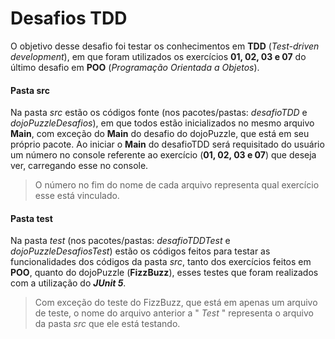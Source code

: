 # Desafios TDD 

O objetivo desse desafio foi testar os conhecimentos em **TDD** (*Test-driven development*),
em que foram utilizados os exercícios **01, 02, 03 e 07** do último desafio em **POO** (*Programação Orientada a Objetos*).

#### Pasta src
Na pasta *src* estão os códigos fonte (nos pacotes/pastas: *desafioTDD* e *dojoPuzzleDesafios*), em que todos estão inicializados no mesmo arquivo **Main**,
com exceção do **Main** do desafio do dojoPuzzle, que está em seu próprio pacote. Ao iniciar o **Main** do desafioTDD será requisitado do usuário um número no console referente ao exercício (**01, 02, 03 e 07**)
que deseja ver, carregando esse no console.

> O número no fim do nome de cada arquivo representa qual exercício esse está vinculado.

#### Pasta test
Na pasta *test* (nos pacotes/pastas: *desafioTDDTest* e *dojoPuzzleDesafiosTest*) estão os códigos feitos para testar as funcionalidades dos códigos da pasta *src*,
tanto dos exercícios feitos em **POO**, quanto do dojoPuzzle (**FizzBuzz**), esses testes que
foram realizados com a utilização do **_JUnit 5_**.

> Com exceção do teste do FizzBuzz, que está em apenas um arquivo de teste, o nome do arquivo anterior a " *Test* " representa o arquivo da pasta *src* que ele está testando.
